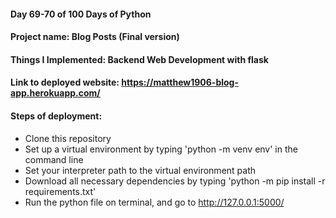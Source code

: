#### Day 69-70 of 100 Days of Python
#### Project name: Blog Posts (Final version)
#### Things I Implemented: Backend Web Development with flask

#### Link to deployed website: https://matthew1906-blog-app.herokuapp.com/

#### Steps of deployment:
- Clone this repository
- Set up a virtual environment by typing 'python -m venv env' in the command line
- Set your interpreter path to the virtual environment path
- Download all necessary dependencies by typing 'python -m pip install -r requirements.txt'
- Run the python file on terminal, and go to http://127.0.0.1:5000/